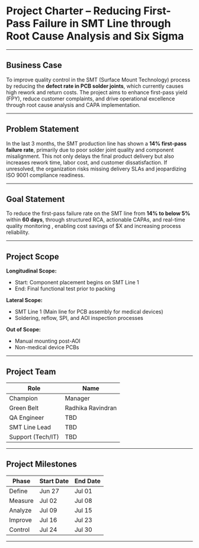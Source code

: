 # Project Charter – Reducing First-Pass Failure in SMT Line through Root Cause Analysis and Six Sigma

---

## Business Case
To improve quality control in the SMT (Surface Mount Technology) process by reducing the **defect rate in PCB solder joints**, which currently causes high rework and return costs. The project aims to enhance first-pass yield (FPY), reduce customer complaints, and drive operational excellence through root cause analysis and CAPA implementation.

---

## Problem Statement
In the last 3 months, the SMT production line has shown a **14% first-pass failure rate**, primarily due to poor solder joint quality and component misalignment. This not only delays the final product delivery but also increases rework time, labor cost, and customer dissatisfaction. If unresolved, the organization risks missing delivery SLAs and jeopardizing ISO 9001 compliance readiness.

---

## Goal Statement
To reduce the first-pass failure rate on the SMT line from **14% to below 5%** within **60 days**, through structured RCA, actionable CAPAs, and real-time quality monitoring , enabling cost savings of $X and increasing process reliability.

---

## Project Scope

**Longitudinal Scope:**
- Start: Component placement begins on SMT Line 1
- End: Final functional test prior to packing

**Lateral Scope:**
- SMT Line 1 (Main line for PCB assembly for medical devices)
- Soldering, reflow, SPI, and AOI inspection processes

**Out of Scope:**
- Manual mounting post-AOI
- Non-medical device PCBs

---

## Project Team

| Role              | Name                  |
|-------------------|-----------------------|
| Champion          | Manager            |
| Green Belt        | Radhika Ravindran     |
| QA Engineer       | TBD                   |
| SMT Line Lead     | TBD                   |
| Support (Tech/IT) | TBD                   |

---

## Project Milestones

| Phase   | Start Date | End Date   |
|---------|------------|------------|
| Define  | Jun 27     | Jul 01     |
| Measure | Jul 02     | Jul 08     |
| Analyze | Jul 09     | Jul 15     |
| Improve | Jul 16     | Jul 23     |
| Control | Jul 24     | Jul 30     |

---

